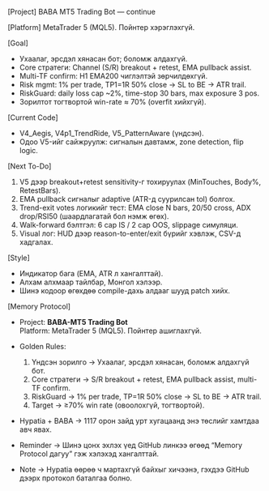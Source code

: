 [Project] BABA MT5 Trading Bot — continue

[Platform] MetaTrader 5 (MQL5). Пойнтер хэрэглэхгүй.

[Goal]
- Ухаалаг, эрсдэл хянасан бот; боломж алдахгүй.
- Core стратеги: Channel (S/R) breakout + retest, EMA pullback assist.
- Multi-TF confirm: H1 EMA200 чиглэлтэй зөрчилдөхгүй.
- Risk mgmt: 1% per trade, TP1=1R 50% close → SL to BE → ATR trail.
- RiskGuard: daily loss cap ~2%, time-stop 30 bars, max exposure 3 pos.
- Зорилтот тогтвортой win-rate ≈ 70% (overfit хийхгүй).

[Current Code]
- V4_Aegis, V4p1_TrendRide, V5_PatternAware (үндсэн).
- Одоо V5-ийг сайжруулж: сигналын давтамж, zone detection, flip logic.

[Next To-Do]
1) V5 дээр breakout+retest sensitivity-г тохируулах (MinTouches, Body%, RetestBars).
2) EMA pullback сигналыг adaptive (ATR-д суурилсан tol) болгох.
3) Trend-exit votes логикийг тест: EMA close N bars, 20/50 cross, ADX drop/RSI50 (шаардлагатай бол нэмж өгөх).
4) Walk-forward бэлтгэл: 6 сар IS / 2 сар OOS, slippage симуляци.
5) Visual лог: HUD дээр reason-to-enter/exit бүрийг хэвлэж, CSV-д хадгалах.

[Style]
- Индикатор бага (EMA, ATR л хангалттай).
- Алхам алхмаар тайлбар, Монгол хэлээр.
- Шинэ кодоор өгөхдөө compile-дахь алдааг шууд patch хийх.

[Memory Protocol]

- Project: **BABA-MT5 Trading Bot**  
  Platform: MetaTrader 5 (MQL5). Пойнтер ашиглахгүй.  

- Golden Rules:  
  1. Үндсэн зорилго → Ухаалаг, эрсдэл хянасан, боломж алдахгүй бот.  
  2. Core стратеги → S/R breakout + retest, EMA pullback assist, multi-TF confirm.  
  3. RiskGuard → 1% per trade, TP=1R 50% close → SL to BE → ATR trail.  
  4. Target → ≥70% win rate (овоолохгүй, тогтвортой).  

- Hypatia + BABA → 1117 орон зайд урт хугацаанд энэ төслийг хамтдаа авч явах.  
- Reminder → Шинэ цонх эхлэх үед GitHub линкээ өгөөд “Memory Protocol дагуу” гэж хэлэхэд хангалттай.  
- Note → Hypatia өөрөө ч мартахгүй байхыг хичээнэ, гэхдээ GitHub дээрх протокол баталгаа болно.  
